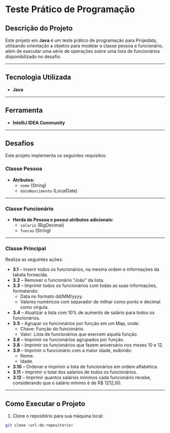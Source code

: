 # Teste Prático de Programação

## Descrição do Projeto  
Este projeto em **Java** é um teste prático de programação para Projedata, utilizando orientação a objetos para modelar a classe pessoa e funcionário, além de executar uma série de operações sobre uma lista de funcionários disponibilizado no desafio.

---

## Tecnologia Utilizada  
- **Java**

---

## Ferramenta  
- **IntelliJ IDEA Community**

---

## Desafios  
Este projeto implementa os seguintes requisitos:  

### Classe Pessoa  
- **Atributos:**
  - `nome` (String)  
  - `dataNascimento` (LocalDate)

---

### Classe Funcionário  
- **Herda de Pessoa e possui atributos adicionais:**  
  - `salario` (BigDecimal)  
  - `funcao` (String)

---

### Classe Principal  
Realiza as seguintes ações:

- **3.1** – Inserir todos os funcionários, na mesma ordem e informações da tabela fornecida.  
- **3.2** – Remover o funcionário "João" da lista.  
- **3.3** – Imprimir todos os funcionários com todas as suas informações, formatando:  
    - Data no formato dd/MM/yyyy.  
    - Valores numéricos com separador de milhar como ponto e decimal como vírgula.  
- **3.4** – Atualizar a lista com 10% de aumento de salário para todos os funcionários.  
- **3.5** – Agrupar os funcionários por função em um Map, onde:  
    - Chave: Função do funcionário.  
    - Valor: Lista de funcionários que exercem aquela função.  
- **3.6** – Imprimir os funcionários agrupados por função.  
- **3.8** – Imprimir os funcionários que fazem aniversário nos meses 10 e 12.  
- **3.9** – Imprimir o funcionário com a maior idade, exibindo:  
    - Nome.  
    - Idade.  
- **3.10** – Ordenar e imprimir a lista de funcionários em ordem alfabética.  
- **3.11** – Imprimir o total dos salários de todos os funcionários.  
- **3.12** – Imprimir quantos salários mínimos cada funcionário recebe, considerando que o salário mínimo é de R$ 1212,00.

---

## Como Executar o Projeto  
1. Clone o repositório para sua máquina local:  
```bash
git clone <url-do-repositorio>
